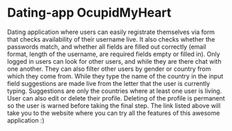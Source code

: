 # Dating-app OcupidMyHeart

Dating application where users can easily registrate themselves via form that checks availability of their username live. It also checks 
whether the passwords match, and whether all fields are filled out correctly (email format, length of the username, are required fields
empty or filled in). Only logged in users can look for other users, and while they are there chat with one another. They can also filter
other users by gender or country from which they come from. While they type the name of the country in the input field suggestions are 
made live from the letter that the user is currently typing. Suggestions are only the countries where at least one user is living. User 
can also edit or delete their profile. Deleting of the profile is permanent so the user is warned before taking the final step.
The link listed above will take you to the website where you can try all the features of this awesome application :)
